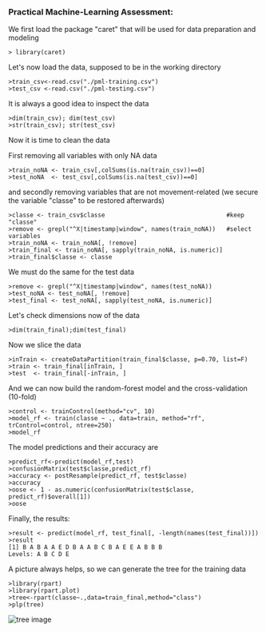 ### Practical Machine-Learning Assessment:


We first load the package "caret" that will be used for data preparation and modeling
```
> library(caret)
```

Let's now load the data, supposed to be in the working directory
```
>train_csv<-read.csv("./pml-training.csv")
>test_csv <-read.csv("./pml-testing.csv")
```

It is always a good idea to inspect the data
```
>dim(train_csv); dim(test_csv)
>str(train_csv); str(test_csv)
```

Now it is time to clean the data

First removing all variables with only NA data
```
>train_noNA <- train_csv[,colSums(is.na(train_csv))==0]
>test_noNA  <- test_csv[,colSums(is.na(test_csv))==0]
```
and secondly removing variables that are not movement-related
(we secure the variable "classe" to be restored afterwards)
```
>classe <- train_csv$classe                                  #keep "classe"
>remove <- grepl("^X|timestamp|window", names(train_noNA))   #select variables
>train_noNA <- train_noNA[, !remove]
>train_final <- train_noNA[, sapply(train_noNA, is.numeric)]
>train_final$classe <- classe
```

We must do the same for the test data
```
>remove <- grepl("^X|timestamp|window", names(test_noNA))
>test_noNA <- test_noNA[, !remove]
>test_final <- test_noNA[, sapply(test_noNA, is.numeric)]
```
Let's check dimensions now of the data
```
>dim(train_final);dim(test_final)
```

Now we slice the data
```
>inTrain <- createDataPartition(train_final$classe, p=0.70, list=F)
>train <- train_final[inTrain, ]
>test  <- train_final[-inTrain, ]
```

And we can now build the random-forest model and the cross-validation (10-fold)
```
>control <- trainControl(method="cv", 10) 
>model_rf <- train(classe ~ ., data=train, method="rf", trControl=control, ntree=250)
>model_rf
```

The model predictions and their accuracy are
```
>predict_rf<-predict(model_rf,test)
>confusionMatrix(test$classe,predict_rf)
>accuracy <- postResample(predict_rf, test$classe)
>accuracy
>oose <- 1 - as.numeric(confusionMatrix(test$classe, predict_rf)$overall[1])
>oose
```
Finally, the results:
```
>result <- predict(model_rf, test_final[, -length(names(test_final))])
>result
[1] B A B A A E D B A A B C B A E E A B B B
Levels: A B C D E
```

A picture always helps, so we can generate the tree for the training data
```
>library(rpart)
>library(rpart.plot)
>tree<-rpart(classe~.,data=train_final,method="class")
>plp(tree)
```
![tree image](https://github.com/gilmerino/coursera_practical-ML_project/blob/master/tree.jpg)
